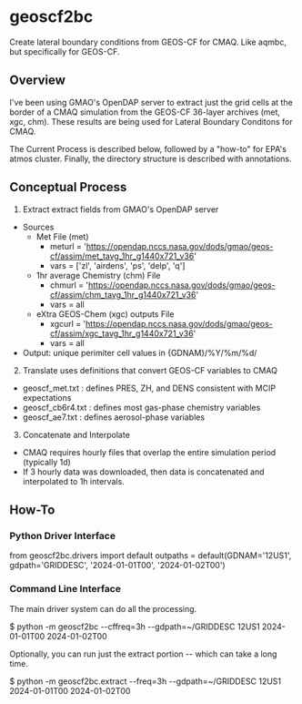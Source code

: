 # geoscf2bc

Create lateral boundary conditions from GEOS-CF for CMAQ. Like aqmbc, but specifically for GEOS-CF.

Overview
--------

I've been using GMAO's OpenDAP server to extract just the grid cells at
the border of a CMAQ simulation from the GEOS-CF 36-layer archives (met, xgc,
chm). These results are being used for Lateral Boundary Conditons for CMAQ.

The Current Process is described below, followed by a "how-to" for EPA's atmos
cluster. Finally, the directory structure is described with annotations.

Conceptual Process
------------------

1. Extract extract fields from GMAO's OpenDAP server
  * Sources
    * Met File (met)
      * meturl = 'https://opendap.nccs.nasa.gov/dods/gmao/geos-cf/assim/met_tavg_1hr_g1440x721_v36'
      * vars = ['zl', 'airdens', 'ps', 'delp', 'q']
    * 1hr average Chemistry (chm) File
      * chmurl = 'https://opendap.nccs.nasa.gov/dods/gmao/geos-cf/assim/chm_tavg_1hr_g1440x721_v36'
      * vars = all
    * eXtra GEOS-Chem (xgc) outputs File
      * xgcurl = 'https://opendap.nccs.nasa.gov/dods/gmao/geos-cf/assim/xgc_tavg_1hr_g1440x721_v36'
      * vars = all
  * Output: unique perimiter cell values in {GDNAM}/%Y/%m/%d/
2. Translate uses definitions that convert GEOS-CF variables to CMAQ
  * geoscf_met.txt : defines PRES, ZH, and DENS consistent with MCIP expectations
  * geoscf_cb6r4.txt : defines most gas-phase chemistry variables
  * geoscf_ae7.txt : defines aerosol-phase variables
3. Concatenate and Interpolate
  * CMAQ requires hourly files that overlap the entire simulation period (typically 1d)
  * If 3 hourly data was downloaded, then data is concatenated and interpolated to 1h intervals.

How-To
------

### Python Driver Interface

from geoscf2bc.drivers import default
outpaths = default(GDNAM='12US1', gdpath='GRIDDESC', '2024-01-01T00', '2024-01-02T00')


### Command Line Interface

The main driver system can do all the processing.

$ python -m geoscf2bc --cffreq=3h --gdpath=~/GRIDDESC 12US1 2024-01-01T00 2024-01-02T00

Optionally, you can run just the extract portion -- which can take a long time.

$ python -m geoscf2bc.extract --freq=3h --gdpath=~/GRIDDESC 12US1 2024-01-01T00 2024-01-02T00
